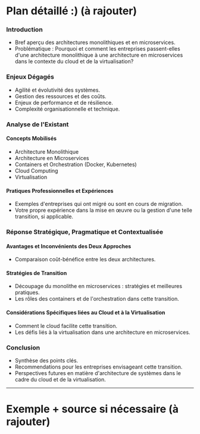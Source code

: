 # **Plan détaillé :)** (à rajouter)
### Introduction

- Bref aperçu des architectures monolithiques et en microservices.
- Problématique : Pourquoi et comment les entreprises passent-elles d'une architecture monolithique à une architecture en microservices dans le contexte du cloud et de la virtualisation?

### Enjeux Dégagés

- Agilité et évolutivité des systèmes.
- Gestion des ressources et des coûts.
- Enjeux de performance et de résilience.
- Complexité organisationnelle et technique.

### Analyse de l'Existant

#### Concepts Mobilisés

- Architecture Monolithique
- Architecture en Microservices
- Containers et Orchestration (Docker, Kubernetes)
- Cloud Computing
- Virtualisation

#### Pratiques Professionnelles et Expériences

- Exemples d'entreprises qui ont migré ou sont en cours de migration.
- Votre propre expérience dans la mise en œuvre ou la gestion d'une telle transition, si applicable.

### Réponse Stratégique, Pragmatique et Contextualisée

#### Avantages et Inconvénients des Deux Approches

- Comparaison coût-bénéfice entre les deux architectures.

#### Stratégies de Transition

- Découpage du monolithe en microservices : stratégies et meilleures pratiques.
- Les rôles des containers et de l'orchestration dans cette transition.

#### Considérations Spécifiques liées au Cloud et à la Virtualisation

- Comment le cloud facilite cette transition.
- Les défis liés à la virtualisation dans une architecture en microservices.

### Conclusion

- Synthèse des points clés.
- Recommendations pour les entreprises envisageant cette transition.
- Perspectives futures en matière d'architecture de systèmes dans le cadre du cloud et de la virtualisation.

---
# Exemple + source si nécessaire (à rajouter)